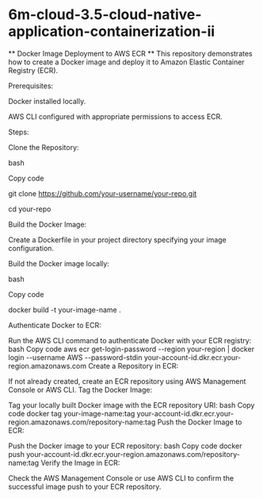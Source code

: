 # 6m-cloud-3.5-cloud-native-application-containerization-ii

** Docker Image Deployment to AWS ECR ** 
This repository demonstrates how to create a Docker image and deploy it to Amazon Elastic Container Registry (ECR).

Prerequisites:

Docker installed locally.

AWS CLI configured with appropriate permissions to access ECR.

Steps:

Clone the Repository:

bash

Copy code

git clone https://github.com/your-username/your-repo.git

cd your-repo

Build the Docker Image:

Create a Dockerfile in your project directory specifying your image configuration.

Build the Docker image locally:

bash

Copy code

docker build -t your-image-name .

Authenticate Docker to ECR:

Run the AWS CLI command to authenticate Docker with your ECR registry:
bash
Copy code
aws ecr get-login-password --region your-region | docker login --username AWS --password-stdin your-account-id.dkr.ecr.your-region.amazonaws.com
Create a Repository in ECR:

If not already created, create an ECR repository using AWS Management Console or AWS CLI.
Tag the Docker Image:

Tag your locally built Docker image with the ECR repository URI:
bash
Copy code
docker tag your-image-name:tag your-account-id.dkr.ecr.your-region.amazonaws.com/repository-name:tag
Push the Docker Image to ECR:

Push the Docker image to your ECR repository:
bash
Copy code
docker push your-account-id.dkr.ecr.your-region.amazonaws.com/repository-name:tag
Verify the Image in ECR:

Check the AWS Management Console or use AWS CLI to confirm the successful image push to your ECR repository.
